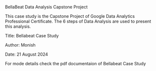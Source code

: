 BellaBeat Data Analysis Capstone Project

This case study is the Capstone Project of Google Data Analytics Professional Certificate. The 6 steps of Data Analysis are used to present this analysis.

Title: Bellabeat Case Study

Author: Monish

Date: 21 August 2024

For mode details check the pdf documentaion of Bellabeat Case Study
